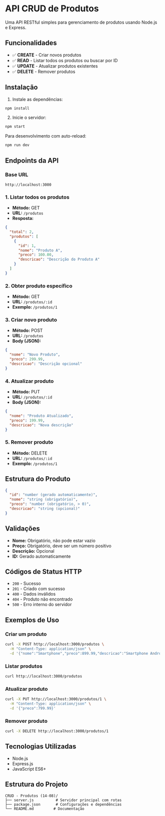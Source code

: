 # API CRUD de Produtos

Uma API RESTful simples para gerenciamento de produtos usando Node.js e Express.

## Funcionalidades

- ✅ **CREATE** - Criar novos produtos
- ✅ **READ** - Listar todos os produtos ou buscar por ID
- ✅ **UPDATE** - Atualizar produtos existentes
- ✅ **DELETE** - Remover produtos

## Instalação

1. Instale as dependências:
```bash
npm install
```

2. Inicie o servidor:
```bash
npm start
```

Para desenvolvimento com auto-reload:
```bash
npm run dev
```

## Endpoints da API

### Base URL
```
http://localhost:3000
```

### 1. Listar todos os produtos
- **Método:** GET
- **URL:** `/produtos`
- **Resposta:**
```json
{
  "total": 2,
  "produtos": [
    {
      "id": 1,
      "nome": "Produto A",
      "preco": 100.00,
      "descricao": "Descrição do Produto A"
    }
  ]
}
```

### 2. Obter produto específico
- **Método:** GET
- **URL:** `/produtos/:id`
- **Exemplo:** `/produtos/1`

### 3. Criar novo produto
- **Método:** POST
- **URL:** `/produtos`
- **Body (JSON):**
```json
{
  "nome": "Novo Produto",
  "preco": 299.99,
  "descricao": "Descrição opcional"
}
```

### 4. Atualizar produto
- **Método:** PUT
- **URL:** `/produtos/:id`
- **Body (JSON):**
```json
{
  "nome": "Produto Atualizado",
  "preco": 199.99,
  "descricao": "Nova descrição"
}
```

### 5. Remover produto
- **Método:** DELETE
- **URL:** `/produtos/:id`
- **Exemplo:** `/produtos/1`

## Estrutura do Produto

```json
{
  "id": "number (gerado automaticamente)",
  "nome": "string (obrigatório)",
  "preco": "number (obrigatório, > 0)",
  "descricao": "string (opcional)"
}
```

## Validações

- **Nome:** Obrigatório, não pode estar vazio
- **Preço:** Obrigatório, deve ser um número positivo
- **Descrição:** Opcional
- **ID:** Gerado automaticamente

## Códigos de Status HTTP

- `200` - Sucesso
- `201` - Criado com sucesso
- `400` - Dados inválidos
- `404` - Produto não encontrado
- `500` - Erro interno do servidor

## Exemplos de Uso

### Criar um produto
```bash
curl -X POST http://localhost:3000/produtos \
  -H "Content-Type: application/json" \
  -d '{"nome":"Smartphone","preco":899.99,"descricao":"Smartphone Android"}'
```

### Listar produtos
```bash
curl http://localhost:3000/produtos
```

### Atualizar produto
```bash
curl -X PUT http://localhost:3000/produtos/1 \
  -H "Content-Type: application/json" \
  -d '{"preco":799.99}'
```

### Remover produto
```bash
curl -X DELETE http://localhost:3000/produtos/1
```

## Tecnologias Utilizadas

- Node.js
- Express.js
- JavaScript ES6+

## Estrutura do Projeto

```
CRUD - Produtos (14-08)/
├── server.js          # Servidor principal com rotas
├── package.json       # Configurações e dependências
└── README.md         # Documentação
```
